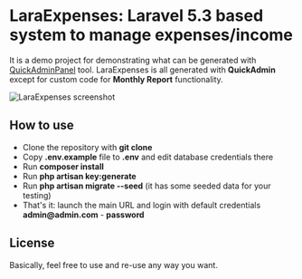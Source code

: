 # LaraExpenses: Laravel 5.3 based system to manage expenses/income

It is a demo project for demonstrating what can be generated with [QuickAdminPanel](https://quickadminpanel.com) tool.
LaraExpenses is all generated with __QuickAdmin__ except for custom code for __Monthly Report__ functionality.

![LaraExpenses screenshot](http://webcoderpro.com/laraexpenses-demo.png)

## How to use

- Clone the repository with __git clone__
- Copy __.env.example__ file to __.env__ and edit database credentials there
- Run __composer install__
- Run __php artisan key:generate__
- Run __php artisan migrate --seed__ (it has some seeded data for your testing)
- That's it: launch the main URL and login with default credentials __admin@admin.com__ - __password__

## License

Basically, feel free to use and re-use any way you want.

